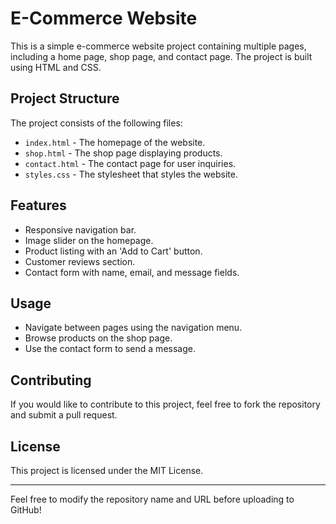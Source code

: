 # E-Commerce Website

This is a simple e-commerce website project containing multiple pages, including a home page, shop page, and contact page. The project is built using HTML and CSS.

## Project Structure

The project consists of the following files:

- `index.html` - The homepage of the website.
- `shop.html` - The shop page displaying products.
- `contact.html` - The contact page for user inquiries.
- `styles.css` - The stylesheet that styles the website.

## Features

- Responsive navigation bar.
- Image slider on the homepage.
- Product listing with an 'Add to Cart' button.
- Customer reviews section.
- Contact form with name, email, and message fields.

## Usage

- Navigate between pages using the navigation menu.
- Browse products on the shop page.
- Use the contact form to send a message.

## Contributing

If you would like to contribute to this project, feel free to fork the repository and submit a pull request.

## License

This project is licensed under the MIT License.

---

Feel free to modify the repository name and URL before uploading to GitHub!

